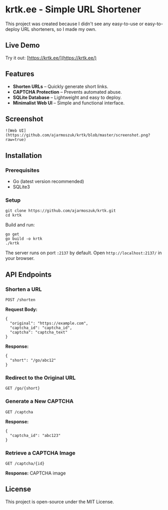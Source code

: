 # krtk.ee - Simple URL Shortener

This project was created because I didn't see any easy-to-use or easy-to-deploy URL shorteners, so I made my own.

## Live Demo

Try it out: [https://krtk.ee/](https://krtk.ee/)

## Features

- **Shorten URLs** – Quickly generate short links.
- **CAPTCHA Protection** – Prevents automated abuse.
- **SQLite Database** – Lightweight and easy to deploy.
- **Minimalist Web UI** – Simple and functional interface.

## Screenshot

```
![Web UI](https://github.com/ajarmoszuk/krtk/blob/master/screenshot.png?raw=true)
```

## Installation

### Prerequisites

- Go (latest version recommended)
- SQLite3

### Setup

```
git clone https://github.com/ajarmoszuk/krtk.git
cd krtk
```

Build and run:

```
go get
go build -o krtk
./krtk
```

The server runs on port `:2137` by default. Open `http://localhost:2137/` in your browser.

## API Endpoints

### Shorten a URL
```
POST /shorten
```
**Request Body:**
```
{
  "original": "https://example.com",
  "captcha_id": "captcha_id",
  "captcha": "captcha_text"
}
```
**Response:**
```
{
  "short": "/go/abc12"
}
```

### Redirect to the Original URL
```
GET /go/{short}
```

### Generate a New CAPTCHA
```
GET /captcha
```
**Response:**
```
{
  "captcha_id": "abc123"
}
```

### Retrieve a CAPTCHA Image
```
GET /captcha/{id}
```
**Response:** CAPTCHA image

## License

This project is open-source under the MIT License.